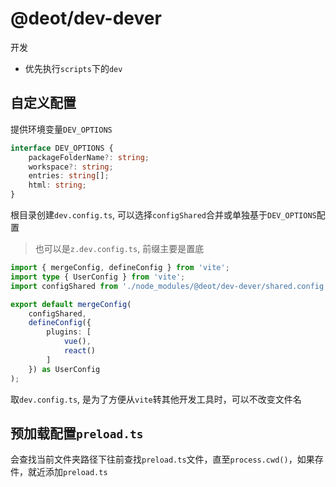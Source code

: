 # @deot/dev-dever

开发

- 优先执行`scripts`下的`dev`

## 自定义配置

提供环境变量`DEV_OPTIONS`

```ts
interface DEV_OPTIONS {
	packageFolderName?: string;
	workspace?: string;
	entries: string[];
	html: string;
}
```

根目录创建`dev.config.ts`, 可以选择`configShared`合并或单独基于`DEV_OPTIONS`配置
> 也可以是`z.dev.config.ts`, 前缀主要是置底

```ts
import { mergeConfig, defineConfig } from 'vite';
import type { UserConfig } from 'vite';
import configShared from './node_modules/@deot/dev-dever/shared.config'; // 这样调用时才会被编译

export default mergeConfig(
	configShared,
	defineConfig({
		plugins: [
			vue(),
			react()
		]
	}) as UserConfig
);
```

取`dev.config.ts`, 是为了方便从`vite`转其他开发工具时，可以不改变文件名

## 预加载配置`preload.ts`

会查找当前文件夹路径下往前查找`preload.ts`文件，直至`process.cwd()`，如果存件，就近添加`preload.ts`